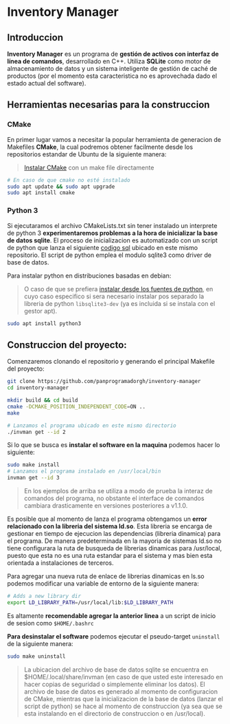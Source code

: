 # Inventory Manager

## Introduccion

**Inventory Manager** es un programa de **gestión de activos con interfaz de línea de comandos**, desarrollado en C++. Utiliza **SQLite** como motor de almacenamiento de datos y un sistema inteligente de gestión de caché de productos (por el momento esta caracteristica no es aprovechada dado el estado actual del software).

## Herramientas necesarias para la construccion

### CMake

En primer lugar vamos a necesitar la popular herramienta de generacion de Makefiles **CMake**, la cual podremos obtener facilmente desde los repositorios estandar de Ubuntu de la siguiente manera:

> [Instalar CMake](https://atekihcan.com/blog/random/installing-latest-cmake-from-source-on-linux-distro/) con un make file directamente

```bash
# En caso de que cmake no esté instalado
sudo apt update && sudo apt upgrade
sudo apt install cmake
```

### Python 3

Si ejecutaramos el archivo CMakeLists.txt sin tener instalado un interprete de python 3 **experimentaremos problemas a la hora de inicializar la base de datos sqlite**. El proceso de inicializacion es automatizado con un script de python que lanza el siguiente [codigo sql](https://github.com/panprogramadorgh/inventory-manager/blob/main/scripts/database/initializer.sql) ubicado en este mismo repositorio. El script de python emplea el modulo sqlite3 como driver de base de datos.

Para instalar python en distribuciones basadas en debian:

> O caso de que se prefiera [instalar desde los fuentes de python](https://chatgpt.com/share/675dfb0a-f198-8003-8b3f-217ae1ced0f1), en cuyo caso especifico si sera necesario instalar pos separado la libreria de python `libsqlite3-dev` (ya es incluida si se instala con el gestor apt).

```bash
sudo apt install python3
```

## Construccion del proyecto:

Comenzaremos clonando el repositorio y generando el principal Makefile del proyecto:

```bash
git clone https://github.com/panprogramadorgh/inventory-manager
cd inventory-manager

mkdir build && cd build
cmake -DCMAKE_POSITION_INDEPENDENT_CODE=ON ..
make

# Lanzamos el programa ubicado en este mismo directorio
./invman get --id 2
```

Si lo que se busca es **instalar el software en la maquina** podemos hacer lo siguiente:

```bash
sudo make install
# Lanzamos el programa instalado en /usr/local/bin
invman get --id 3
```

> En los ejemplos de arriba se utiliza a modo de prueba la interaz de comandos del programa, no obstante el interface de comandos cambiara drasticamente en versiones posteriores a v1.1.0.

Es posible que al momento de lanza el programa obtengamos un **error relacionado con la libreria del sistema ld.so**. Esta libreria se encarga de gestionar en tiempo de ejecucion las dependencias (libreria dinamica) para el programa. De manera predeterminada en la mayoria de sistemas ld.so no tiene configurara la ruta de busqueda de librerias dinamicas para /usr/local, puesto que esta no es una ruta estandar para el sistema y mas bien esta orientada a instalaciones de terceros.

Para agregar una nueva ruta de enlace de librerias dinamicas en ls.so podemos modificar una variable de entorno de la siguiente manera:

```bash
# Adds a new library dir
export LD_LIBRARY_PATH=/usr/local/lib:$LD_LIBRARY_PATH
```

Es altamente **recomendable agregar la anterior linea** a un script de inicio de sesion como `$HOME/.bashrc`

**Para desinstalar el software** podemos ejecutar el pseudo-target `uninstall` de la siguiente manera:

```bash
sudo make uninstall
```

> La ubicacion del archivo de base de datos sqlite se encuentra en $HOME/.local/share/invman (en caso de que usted este interesado en hacer copias de seguridad o simplemente eliminar los datos). El archivo de base de datos es generado al momento de configuracion de CMake, mientras que la inicializacion de la base de datos (lanzar el script de python) se hace al momento de construccion (ya sea que se esta instalando en el directorio de construccion o en /usr/local).
